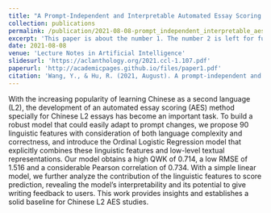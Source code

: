 ```yaml
---
title: "A Prompt-Independent and Interpretable Automated Essay Scoring Method for Chinese Second Language Writing"
collection: publications
permalink: /publication/2021-08-08-prompt_independent_interpretable_aes.md
excerpt: 'This paper is about the number 1. The number 2 is left for future work.'
date: 2021-08-08
venue: 'Lecture Notes in Artificial Intelligence'
slidesurl: 'https://aclanthology.org/2021.ccl-1.107.pdf'
paperurl: 'http://academicpages.github.io/files/paper1.pdf'
citation: 'Wang, Y., & Hu, R. (2021, August). A prompt-independent and interpretable automated essay scoring method for Chinese second language writing. In China National Conference on Chinese Computational Linguistics (pp. 450-470). Cham: Springer International Publishing.'
---
```


With the increasing popularity of learning Chinese as a second language (L2), the development of an automated essay scoring (AES) method specially for Chinese L2 essays has become an important task. To build a robust model that could easily adapt to prompt changes, we propose 90 linguistic features with consideration of both language complexity and correctness, and introduce the Ordinal Logistic Regression model that explicitly combines these linguistic features and low-level textual representations. Our model obtains a high QWK of 0.714, a low RMSE of 1.516 and a considerable Pearson correlation of 0.734. With a simple linear model, we further analyze the contribution of the linguistic features to score prediction, revealing the model’s interpretability and its potential to give writing feedback to users. This work provides insights and establishes a solid baseline for Chinese L2 AES studies.